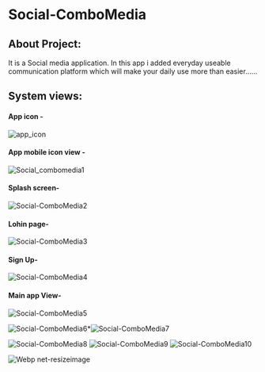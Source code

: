 # Social-ComboMedia

## About Project:
It is a Social media application. In this app i added everyday useable communication platform which will make your daily use more than easier......

## System views:
#### App icon -
![app_icon](https://user-images.githubusercontent.com/59596434/95188410-2cca5300-07ee-11eb-87cd-aa678efa3b3b.png)

#### App mobile icon view -
![Social_combomedia1](https://user-images.githubusercontent.com/59596434/95188700-a06c6000-07ee-11eb-9266-08bc83224382.png)

#### Splash screen-
![Social-ComboMedia2](https://user-images.githubusercontent.com/59596434/95188958-08bb4180-07ef-11eb-9bff-74119538f9df.png)

#### Lohin page-
![Social-ComboMedia3](https://user-images.githubusercontent.com/59596434/95189037-212b5c00-07ef-11eb-9899-d410081f8a42.png)

#### Sign Up-
![Social-ComboMedia4](https://user-images.githubusercontent.com/59596434/95189125-3ef8c100-07ef-11eb-99f5-c4a2a03aa99b.png)

#### Main app View-
![Social-ComboMedia5](https://user-images.githubusercontent.com/59596434/95189189-589a0880-07ef-11eb-9cbd-37dc66741698.png)



![Social-ComboMedia6](https://user-images.githubusercontent.com/59596434/95189213-63549d80-07ef-11eb-85b2-a874537bc1e3.png)*![Social-ComboMedia7](https://user-images.githubusercontent.com/59596434/95189236-6bacd880-07ef-11eb-98e4-c11d625ea440.png)

![Social-ComboMedia8](https://user-images.githubusercontent.com/59596434/95189274-77000400-07ef-11eb-8d27-fcb8bf3746ca.png)
![Social-ComboMedia9](https://user-images.githubusercontent.com/59596434/95189287-7bc4b800-07ef-11eb-948c-7b03fdd7d7b8.png)
![Social-ComboMedia10](https://user-images.githubusercontent.com/59596434/95189296-7e271200-07ef-11eb-8fe6-7947304b8f00.png)


![Webp net-resizeimage](https://user-images.githubusercontent.com/59596434/95190854-b7f91800-07f1-11eb-818a-8219e0de2bd6.jpg)




